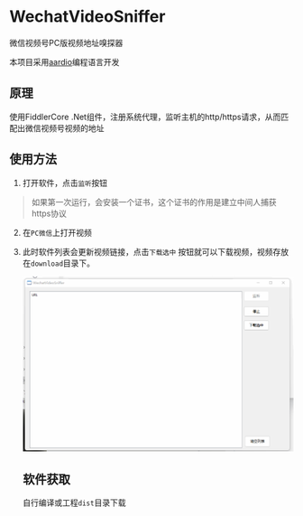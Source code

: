 # WechatVideoSniffer
微信视频号PC版视频地址嗅探器

本项目采用[aardio](https://www.aardio.com/)编程语言开发

## 原理

使用FiddlerCore .Net组件，注册系统代理，监听主机的http/https请求，从而匹配出微信视频号视频的地址

## 使用方法

1. 打开软件，点击`监听`按钮

> 如果第一次运行，会安装一个证书，这个证书的作用是建立中间人捕获https协议

2. 在`PC微信`上打开视频

3. 此时软件列表会更新视频链接，点击`下载选中` 按钮就可以下载视频，视频存放在`download`目录下。

   ![screenshots](README.assets/screenshots.gif)

   ## 软件获取

   自行编译或工程`dist`目录下载
